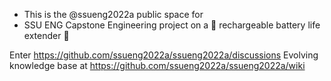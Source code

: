 - This is the  @ssueng2022a  public space for 
- SSU ENG Capstone Engineering project on a 🌱 rechargeable battery life extender 🌱

Enter https://github.com/ssueng2022a/ssueng2022a/discussions
Evolving knowledge base at https://github.com/ssueng2022a/ssueng2022a/wiki

<!---
ssueng2022a/ssueng2022a is a ✨ special ✨ repository because its `README.md` (this file) appears on your GitHub profile.
You can click the Preview link to take a look at your changes.
--->
